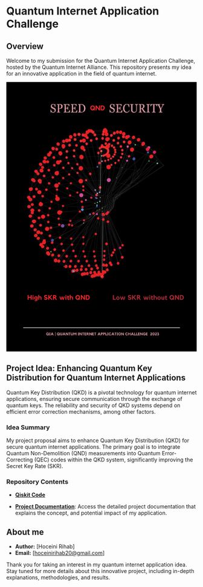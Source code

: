 # Quantum Internet Application Challenge 

## Overview

Welcome to my submission for the Quantum Internet Application Challenge, hosted by the Quantum Internet Alliance. This repository presents my idea for an innovative application in the field of quantum internet.

![Impact of QND](https://github.com/HoceiniRihab/Quantum-Internet-Application-Challenge/blob/main/QIA.png?raw=true)

## Project Idea: Enhancing Quantum Key Distribution for Quantum Internet Applications

Quantum Key Distribution (QKD) is a pivotal technology for quantum internet applications, ensuring secure communication through the exchange of quantum keys. The reliability and security of QKD systems depend on efficient error correction mechanisms, among other factors.


### Idea Summary

My project proposal aims to enhance Quantum Key Distribution (QKD) for secure quantum internet applications. The primary goal is to integrate Quantum Non-Demolition (QND) measurements into Quantum Error-Correcting (QEC) codes within the QKD system, significantly improving the Secret Key Rate (SKR). 

### Repository Contents

- [**Qiskit Code**]([link-to-your-Qiskit-code](https://github.com/HoceiniRihab/Quantum-Internet-Application-Challenge/blob/main/CalcSKR.ipynb))

- [**Project Documentation**]((https://docs.google.com/document/d/16cqdiE4Rjx_u5cl3_r_FfUKrriCteB6UJmGcabaBDyc/edit?usp=sharing)): Access the detailed project documentation that explains the concept, and potential impact of my application.

## About me

- **Author:** [Hoceini Rihab]
- **Email:** [hoceinirihab20@gmail.com]



Thank you for taking an interest in my quantum internet application idea. Stay tuned for more details about this innovative project, including in-depth explanations, methodologies, and results.

